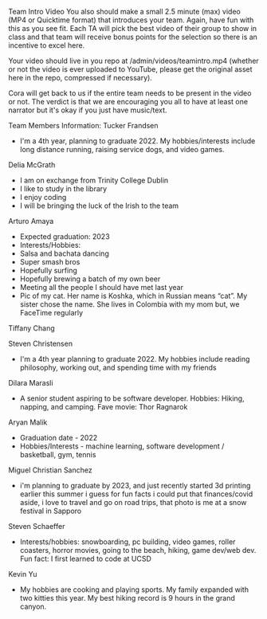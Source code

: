 Team Intro Video
You also should make a small 2.5 minute (max) video (MP4 or Quicktime format) that introduces your team.  Again, have fun with this as you see fit.  Each TA will pick the best video of their group to show in class and that team will receive bonus points for the selection so there is an incentive to excel here.

Your video should live in you repo at /admin/videos/teamintro.mp4 (whether or not the video is ever uploaded to YouTube, please get the original asset here in the repo, compressed if necessary).

Cora will get back to us if the entire team needs to be present in the video or not.
The verdict is that we are encouraging you all to have at least one narrator but it's okay if you just have music/text.

Team Members Information: 
Tucker Frandsen
- I'm a 4th year, planning to graduate 2022. My hobbies/interests include long distance running, raising service dogs, and video games.

Delia McGrath
- I am on exchange from Trinity College Dublin
- I like to study in the library
- I enjoy coding
- I will be bringing the luck of the Irish to the team

Arturo Amaya
- Expected graduation: 2023
- Interests/Hobbies:
- Salsa and bachata dancing
- Super smash bros
- Hopefully surfing
- Hopefully brewing a batch of my own beer
- Meeting all the people I should have met last year
- Pic of my cat. Her name is Koshka, which in Russian means “cat”. My sister chose the name. She lives in Colombia with my mom but, we FaceTime regularly

Tiffany Chang

Steven Christensen
- I'm a 4th year planning to graduate 2022. My hobbies include reading philosophy, working out, and spending time with my friends

Dilara Marasli
- A senior student aspiring to be software developer.
Hobbies: Hiking, napping, and camping.
Fave movie: Thor Ragnarok

Aryan Malik
- Graduation date - 2022
- Hobbies/Interests - machine learning, software development / basketball, gym, tennis

Miguel Christian Sanchez
- i'm planning to graduate by 2023,
and just recently started 3d printing earlier this summer
i guess for fun facts i could put that finances/covid aside, i love to travel and go on road trips, that photo is me at a snow festival in Sapporo

Steven Schaeffer
- Interests/hobbies: snowboarding, pc building, video games, roller coasters, horror movies, going to the beach, hiking, game dev/web dev. Fun fact: I first learned to code at UCSD

Kevin Yu
- My hobbies are cooking and playing sports. My family expanded with two kitties this year. My best hiking record is 9 hours in the grand canyon.